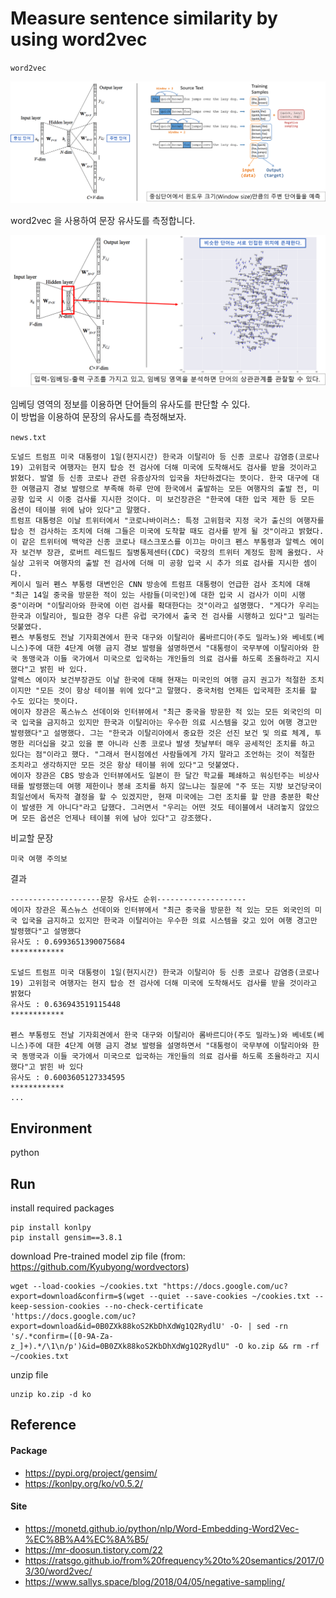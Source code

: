 # Measure sentence similarity by using word2vec 

`word2vec`  
<p align="center">
  <img src="readme/img1.png" alt="model" style="width:700px;"/>
</p>

word2vec 을 사용하여 문장 유사도를 측정합니다.
<p align="center">
  <img src="readme/img2.png" alt="model" style="width:650px;"/>
</p>   

임베딩 영역의 정보를 이용하면 단어들의 유사도를 판단할 수 있다.   
이 방법을 이용하여 문장의 유사도를 측정해보자. 


`news.txt`
```
도널드 트럼프 미국 대통령이 1일(현지시간) 한국과 이탈리아 등 신종 코로나 감염증(코로나 19) 고위험국 여행자는 현지 탑승 전 검사에 더해 미국에 도착해서도 검사를 받을 것이라고 밝혔다. 발열 등 신종 코로나 관련 유증상자의 입국을 차단하겠다는 뜻이다. 한국 대구에 대한 여행금지 경보 발령으로 부족해 하루 만에 한국에서 출발하는 모든 여행자의 출발 전, 미 공항 입국 시 이중 검사를 지시한 것이다. 미 보건장관은 "한국에 대한 입국 제한 등 모든 옵션이 테이블 위에 남아 있다"고 말했다.
트럼프 대통령은 이날 트위터에서 "코로나바이러스: 특정 고위험국 지정 국가 출신의 여행자를 탑승 전 검사하는 조치에 더해 그들은 미국에 도착할 때도 검사를 받게 될 것"이라고 밝혔다. 이 같은 트위터에 백악관 신종 코로나 태스크포스를 이끄는 마이크 펜스 부통령과 알렉스 에이자 보건부 장관, 로버트 레드필드 질병통제센터(CDC) 국장의 트위터 계정도 함께 올렸다. 사실상 고위국 여행자의 출발 전 검사에 더해 미 공항 입국 시 추가 의료 검사를 지시한 셈이다.
케이시 밀러 펜스 부통령 대변인은 CNN 방송에 트럼프 대통령이 언급한 검사 조치에 대해 "최근 14일 중국을 방문한 적이 있는 사람들(미국인)에 대한 입국 시 검사가 이미 시행 중"이라며 "이탈리아와 한국에 이런 검사를 확대한다는 것"이라고 설명했다. "게다가 우리는 한국과 이탈리아, 필요한 경우 다른 유럽 국가에서 출국 전 검사를 시행하고 있다"고 밀러는 덧붙였다.
펜스 부통령도 전날 기자회견에서 한국 대구와 이탈리아 롬바르디아(주도 밀라노)와 베네토(베니스)주에 대한 4단계 여행 금지 경보 발령을 설명하면서 "대통령이 국무부에 이탈리아와 한국 동맹국과 이들 국가에서 미국으로 입국하는 개인들의 의료 검사를 하도록 조율하라고 지시했다"고 밝힌 바 있다.
알렉스 에이자 보건부장관도 이날 한국에 대해 현재는 미국인의 여행 금지 권고가 적절한 조치이지만 "모든 것이 항상 테이블 위에 있다"고 말했다. 중국처럼 언제든 입국제한 조치를 할 수도 있다는 뜻이다.
에이자 장관은 폭스뉴스 선데이와 인터뷰에서 "최근 중국을 방문한 적 있는 모든 외국인의 미국 입국을 금지하고 있지만 한국과 이탈리아는 우수한 의료 시스템을 갖고 있어 여행 경고만 발령했다"고 설명했다. 그는 "한국과 이탈리아에서 중요한 것은 선진 보건 및 의료 체계, 투명한 리더십을 갖고 있을 뿐 아니라 신종 코로나 발생 첫날부터 매우 공세적인 조치를 하고 있다는 점"이라고 했다. "그래서 현시점에선 사람들에게 가지 말라고 조언하는 것이 적절한 조치라고 생각하지만 모든 것은 항상 테이블 위에 있다"고 덧붙였다.
에이자 장관은 CBS 방송과 인터뷰에서도 일본이 한 달간 학교를 폐쇄하고 워싱턴주는 비상사태를 발령했는데 여행 제한이나 봉쇄 조치를 하지 않느냐는 질문에 "주 또는 지방 보건당국이 최일선에서 독자적 결정을 할 수 있겠지만, 현재 미국에는 그런 조치를 할 만큼 충분한 확산이 발생한 게 아니다"라고 답했다. 그러면서 "우리는 어떤 것도 테이블에서 내려놓지 않았으며 모든 옵션은 언제나 테이블 위에 남아 있다"고 강조했다.
```
비교할 문장
```
미국 여행 주의보
```
결과
```
--------------------문장 유사도 순위--------------------
에이자 장관은 폭스뉴스 선데이와 인터뷰에서 "최근 중국을 방문한 적 있는 모든 외국인의 미국 입국을 금지하고 있지만 한국과 이탈리아는 우수한 의료 시스템을 갖고 있어 여행 경고만 발령했다"고 설명했다
유사도 : 0.6993651390075684
************

도널드 트럼프 미국 대통령이 1일(현지시간) 한국과 이탈리아 등 신종 코로나 감염증(코로나 19) 고위험국 여행자는 현지 탑승 전 검사에 더해 미국에 도착해서도 검사를 받을 것이라고 밝혔다
유사도 : 0.636943519115448
************

펜스 부통령도 전날 기자회견에서 한국 대구와 이탈리아 롬바르디아(주도 밀라노)와 베네토(베니스)주에 대한 4단계 여행 금지 경보 발령을 설명하면서 "대통령이 국무부에 이탈리아와 한국 동맹국과 이들 국가에서 미국으로 입국하는 개인들의 의료 검사를 하도록 조율하라고 지시했다"고 밝힌 바 있다
유사도 : 0.6003605127334595
************
...
```

## Environment
python

## Run
install required packages
```
pip install konlpy
pip install gensim==3.8.1
```
download Pre-trained model zip file (from: https://github.com/Kyubyong/wordvectors) 
```
wget --load-cookies ~/cookies.txt "https://docs.google.com/uc?export=download&confirm=$(wget --quiet --save-cookies ~/cookies.txt --keep-session-cookies --no-check-certificate 'https://docs.google.com/uc?export=download&id=0B0ZXk88koS2KbDhXdWg1Q2RydlU' -O- | sed -rn 's/.*confirm=([0-9A-Za-z_]+).*/\1\n/p')&id=0B0ZXk88koS2KbDhXdWg1Q2RydlU" -O ko.zip && rm -rf ~/cookies.txt
```
unzip file
```
unzip ko.zip -d ko
```

## Reference
#### Package
* https://pypi.org/project/gensim/
* https://konlpy.org/ko/v0.5.2/
#### Site
* https://monetd.github.io/python/nlp/Word-Embedding-Word2Vec-%EC%8B%A4%EC%8A%B5/
* https://mr-doosun.tistory.com/22
* https://ratsgo.github.io/from%20frequency%20to%20semantics/2017/03/30/word2vec/
* https://www.sallys.space/blog/2018/04/05/negative-sampling/
